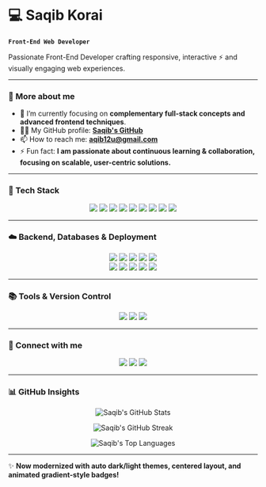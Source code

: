 # 💻  Saqib Korai

**`Front-End Web Developer`**

Passionate Front-End Developer crafting responsive, interactive ⚡ and visually engaging web experiences.

---

### 🚀 More about me

* 🌱 I’m currently focusing on **complementary full-stack concepts and advanced frontend techniques**.
* 👨‍💻 My GitHub profile: **[Saqib's GitHub](https://github.com/saqibkorai)**
* 📫 How to reach me: **[aqib12u@gmail.com](mailto:aqib12u@gmail.com)**
* ⚡ Fun fact: **I am passionate about continuous learning & collaboration, focusing on scalable, user-centric solutions.**

---

### 🧰 Tech Stack

<div align="center">

  <!-- Animated Gradient Badges -->

  <img src="https://img.shields.io/badge/HTML5-E34F26?style=for-the-badge&logo=html5&logoColor=white" />
  <img src="https://img.shields.io/badge/CSS3-1572B6?style=for-the-badge&logo=css3&logoColor=white" />
  <img src="https://img.shields.io/badge/Bootstrap-7952B3?style=for-the-badge&logo=bootstrap&logoColor=white" />
  <img src="https://img.shields.io/badge/Tailwind_CSS-06B6D4?style=for-the-badge&logo=tailwindcss&logoColor=white" />
  <img src="https://img.shields.io/badge/JavaScript-F7DF1E?style=for-the-badge&logo=javascript&logoColor=black" />
  <img src="https://img.shields.io/badge/TypeScript-3178C6?style=for-the-badge&logo=typescript&logoColor=white" />
  <img src="https://img.shields.io/badge/React-61DAFB?style=for-the-badge&logo=react&logoColor=black" />
  <img src="https://img.shields.io/badge/Next.js-000000?style=for-the-badge&logo=next.js&logoColor=white" />
  <img src="https://img.shields.io/badge/GSAP-88CE02?style=for-the-badge&logo=greensock&logoColor=white" />

</div>

---

### ☁️ Backend, Databases & Deployment

<div align="center">
  <img src="https://img.shields.io/badge/Node.js-339933?style=for-the-badge&logo=node.js&logoColor=white" />
  <img src="https://img.shields.io/badge/Express.js-000000?style=for-the-badge&logo=express&logoColor=white" />
  <img src="https://img.shields.io/badge/MongoDB-47A248?style=for-the-badge&logo=mongodb&logoColor=white" />
  <img src="https://img.shields.io/badge/Supabase-3ECF8E?style=for-the-badge&logo=supabase&logoColor=white" />
  <img src="https://img.shields.io/badge/NPM-CB3837?style=for-the-badge&logo=npm&logoColor=white" />
  <br/>
  <img src="https://img.shields.io/badge/Vercel-000000?style=for-the-badge&logo=vercel&logoColor=white" />
  <img src="https://img.shields.io/badge/Netlify-00C7B7?style=for-the-badge&logo=netlify&logoColor=white" />
  <img src="https://img.shields.io/badge/Heroku-430098?style=for-the-badge&logo=heroku&logoColor=white" />
  <img src="https://img.shields.io/badge/Railway-0B0D0E?style=for-the-badge&logo=railway&logoColor=white" />
  <img src="https://img.shields.io/badge/Render-46E3B7?style=for-the-badge&logo=render&logoColor=white" />
</div>

---

### 📚 Tools & Version Control

<div align="center">
  <img src="https://img.shields.io/badge/Git-F05032?style=for-the-badge&logo=git&logoColor=white" />
  <img src="https://img.shields.io/badge/GitHub-181717?style=for-the-badge&logo=github&logoColor=white" />
  <img src="https://img.shields.io/badge/Visual_Studio_Code-007ACC?style=for-the-badge&logo=visual-studio-code&logoColor=white" />
</div>

---

### 🔗 Connect with me

<p align="center">
  <a href="mailto:aqib12u@gmail.com"><img src="https://img.shields.io/badge/Email-c0392b?style=for-the-badge&logo=gmail&logoColor=white" /></a>
  <a href="https://linkedin.com/in/saqib-khan-523922320"><img src="https://img.shields.io/badge/LinkedIn-0e76a8?style=for-the-badge&logo=linkedin&logoColor=white" /></a>
  <a href="https://facebook.com/sqb.07"><img src="https://img.shields.io/badge/Facebook-1877F2?style=for-the-badge&logo=facebook&logoColor=white" /></a>
</p>

---

### 📊 GitHub Insights

<p align="center">
  <picture>
    <source media="(prefers-color-scheme: dark)" srcset="https://github-readme-stats.vercel.app/api?username=saqibkorai&show_icons=true&theme=tokyonight&hide_border=true" />
    <source media="(prefers-color-scheme: light)" srcset="https://github-readme-stats.vercel.app/api?username=saqibkorai&show_icons=true&theme=default&hide_border=true" />
    <img src="https://github-readme-stats.vercel.app/api?username=saqibkorai&show_icons=true&theme=tokyonight&hide_border=true" alt="Saqib's GitHub Stats" />
  </picture>
</p>

<p align="center">
  <picture>
    <source media="(prefers-color-scheme: dark)" srcset="https://github-readme-streak-stats.herokuapp.com?user=saqibkorai&theme=tokyonight&hide_border=true" />
    <source media="(prefers-color-scheme: light)" srcset="https://github-readme-streak-stats.herokuapp.com?user=saqibkorai&theme=default&hide_border=true" />
    <img src="https://github-readme-streak-stats.herokuapp.com?user=saqibkorai&theme=tokyonight&hide_border=true" alt="Saqib's GitHub Streak" />
  </picture>
</p>

<p align="center">
  <picture>
    <source media="(prefers-color-scheme: dark)" srcset="https://github-readme-stats.vercel.app/api/top-langs/?username=saqibkorai&layout=compact&theme=tokyonight&hide_border=true" />
    <source media="(prefers-color-scheme: light)" srcset="https://github-readme-stats.vercel.app/api/top-langs/?username=saqibkorai&layout=compact&theme=default&hide_border=true" />
    <img src="https://github-readme-stats.vercel.app/api/top-langs/?username=saqibkorai&layout=compact&theme=tokyonight&hide_border=true" alt="Saqib's Top Languages" />
  </picture>
</p>

---

✨ **Now modernized with auto dark/light themes, centered layout, and animated gradient-style badges!**
